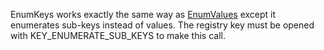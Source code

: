 EnumKeys works exactly the same way as [EnumValues](EnumValues.md) except it enumerates sub-keys instead of values. The registry key must be opened with KEY\_ENUMERATE\_SUB\_KEYS to make this call.